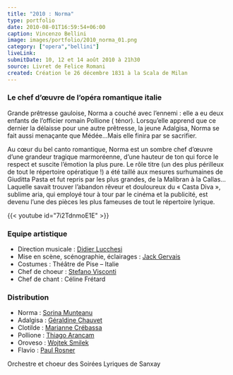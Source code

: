```yaml
---
title: "2010 : Norma"
type: portfolio
date: 2010-08-01T16:59:54+06:00
caption: Vincenzo Bellini
image: images/portfolio/2010_norma_01.png
category: ["opera","bellini"]
liveLink: 
submitDate: 10, 12 et 14 août 2010 à 21h30
source: Livret de Felice Romani
created: Création le 26 décembre 1831 à la Scala de Milan
---
```


### Le chef d’œuvre de l’opéra romantique italie

Grande prêtresse gauloise, Norma a couché avec l’ennemi : elle a eu deux enfants de l’officier romain Pollione  ( ténor). Lorsqu’elle apprend que ce dernier la délaisse pour une autre prêtresse, la jeune Adalgisa, Norma se fait aussi menaçante que Médée…Mais elle finira par se sacrifier.

Au cœur du bel canto romantique, Norma est un sombre chef d’œuvre d’une grandeur tragique marmoréenne, d’une hauteur de ton qui force le respect et suscite l’émotion la plus pure. Le rôle titre (un des plus périlleux de tout le répertoire opératique !) a été taillé aux mesures surhumaines de Giuditta Pasta  et fut repris par les plus grandes, de la Malibran à la Callas… Laquelle savait trouver l’abandon  rêveur et douloureux du « Casta Diva », sublime aria, qui employé tour à tour par le cinéma et la publicité, est devenu l’une des pièces les plus fameuses de tout le répertoire lyrique.


{{< youtube id="7i2TdnmoE1E" >}}


### Equipe artistique

- Direction musicale : [Didier Lucchesi](/artists/didier_lucchesi/)
- Mise en scène, scénographie, éclairages : [Jack Gervais](/artists/jack_gervais/)
- Costumes : Théâtre de Pise – Italie	
- Chef de choeur : [Stefano Visconti](/artists/stefano_visconti/)
- Chef de chant : Céline Frétard

### Distribution

- Norma : [Sorina Munteanu](/artists/sorina_munteanu/)
- Adalgisa : [Géraldine Chauvet](/artists/geraldine_chauvet/)
- Clotilde : [Marianne Crébassa](/artists/marianne_crebassa/)
- Pollione : [Thiago Arancam](/artists/thiago_arancam/)
- Oroveso : [Wojtek Smilek](/artists/wojtek_smilek/)
- Flavio : [Paul Rosner](/artists/paul_rosner/)

Orchestre et choeur des Soirées Lyriques de Sanxay
